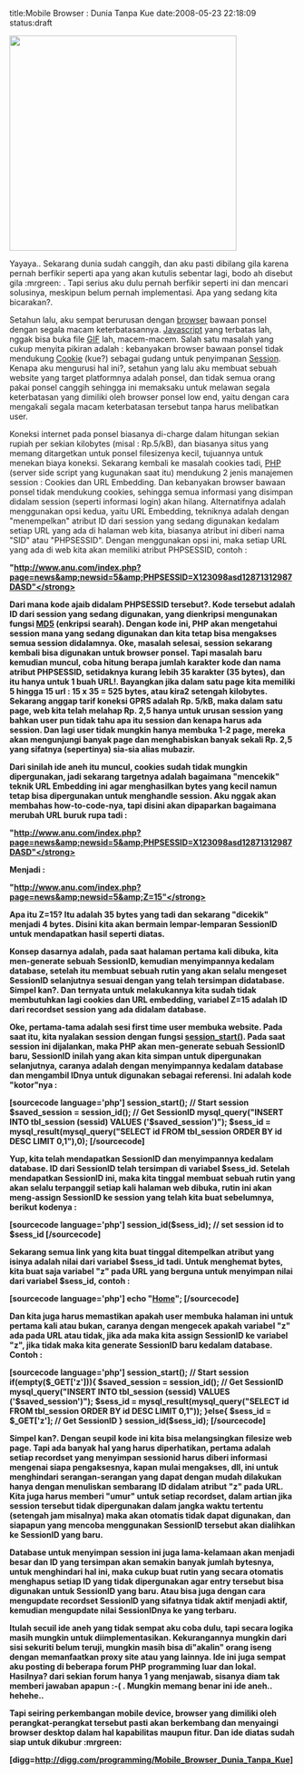 title:Mobile Browser : Dunia Tanpa Kue
date:2008-05-23 22:18:09
status:draft

<img src="http://kecebongsoft.files.wordpress.com/2008/05/best_cookie-20-copy.jpg" alt="" width="400" height="379" />

Yayaya.. Sekarang dunia sudah canggih, dan aku pasti dibilang gila karena pernah berfikir seperti apa yang akan kutulis sebentar lagi, bodo ah disebut gila :mrgreen: . Tapi serius aku dulu pernah berfikir seperti ini dan mencari solusinya, meskipun belum pernah implementasi. Apa yang sedang kita bicarakan?.<!--more-->

Setahun lalu, aku sempat berurusan dengan <a href="http://en.wikipedia.org/wiki/Web_browser">browser</a> bawaan ponsel dengan segala macam keterbatasannya. <a href="http://en.wikipedia.org/wiki/JavaScript">Javascript</a> yang terbatas lah, nggak bisa buka file <a href="http://id.wikipedia.org/wiki/GIF">GIF</a> lah, macem-macem. Salah satu masalah yang cukup menyita pikiran adalah : kebanyakan browser bawaan ponsel tidak mendukung <a href="http://en.wikipedia.org/wiki/HTTP_cookie">Cookie</a> (kue?) sebagai gudang untuk penyimpanan <a href="http://en.wikipedia.org/wiki/Session_(computer_science)">Session</a>. Kenapa aku mengurusi hal ini?, setahun yang lalu aku membuat sebuah website yang target platformnya adalah ponsel, dan tidak semua orang pakai ponsel canggih sehingga ini memaksaku untuk melawan segala keterbatasan yang dimiliki oleh browser ponsel low end, yaitu dengan cara mengakali segala macam keterbatasan tersebut tanpa harus melibatkan user.

Koneksi internet pada ponsel biasanya di-charge dalam hitungan sekian rupiah per sekian kilobytes (misal : Rp.5/kB), dan biasanya situs yang memang ditargetkan untuk ponsel filesizenya kecil, tujuannya untuk menekan biaya koneksi.  Sekarang kembali ke masalah cookies tadi, <a href="http://en.wikipedia.org/wiki/PHP">PHP</a> (server side script yang kugunakan saat itu) mendukung 2 jenis manajemen session : Cookies dan URL Embedding. Dan kebanyakan browser bawaan ponsel tidak mendukung cookies, sehingga semua informasi yang disimpan didalam session (seperti informasi login) akan hilang. Alternatifnya adalah menggunakan opsi kedua, yaitu URL Embedding, tekniknya adalah dengan "menempelkan" atribut ID dari session yang sedang digunakan kedalam setiap URL yang ada di halaman web kita, biasanya atribut ini diberi nama "SID" atau "PHPSESSID". Dengan menggunakan opsi ini, maka setiap URL yang ada di web kita akan memiliki atribut PHPSESSID, contoh :

<strong>"http://www.anu.com/index.php?page=news&amp;newsid=5&amp;PHPSESSID=X123098asd12871312987DASD"</strong>

Dari mana kode ajaib didalam PHPSESSID tersebut?. Kode tersebut adalah ID dari session yang sedang digunakan, yang dienkripsi mengunakan fungsi <a href="http://en.wikipedia.org/wiki/MD5">MD5</a> (enkripsi searah). Dengan kode ini, PHP akan mengetahui session mana yang sedang digunakan dan kita tetap bisa mengakses semua session didalamnya. Oke, masalah selesai, session sekarang kembali bisa digunakan untuk browser ponsel. Tapi masalah baru kemudian muncul, coba hitung berapa jumlah karakter kode dan nama atribut PHPSESSID, setidaknya kurang lebih 35 karakter (35 bytes), dan itu hanya untuk 1 buah URL!. Bayangkan jika dalam satu page kita memiliki 5 hingga 15 url : 15 x 35 = 525 bytes, atau kira2 setengah kilobytes. Sekarang anggap tarif koneksi GPRS adalah Rp. 5/kB, maka dalam satu page, web kita telah melahap Rp. 2,5 hanya untuk urusan session yang bahkan user pun tidak tahu apa itu session dan kenapa harus ada session. Dan lagi user tidak mungkin hanya membuka 1-2 page, mereka akan mengunjungi banyak page dan menghabiskan banyak sekali Rp. 2,5 yang sifatnya (sepertinya) sia-sia alias mubazir.

Dari sinilah ide aneh itu muncul, cookies sudah tidak mungkin dipergunakan, jadi sekarang targetnya adalah bagaimana "mencekik" teknik URL Embedding ini agar menghasilkan bytes yang kecil namun tetap bisa dipergunakan untuk menghandle session. <!--more-->Aku nggak akan membahas how-to-code-nya, tapi disini akan dipaparkan bagaimana merubah URL buruk rupa tadi :
<strong></strong>

<strong>"http://www.anu.com/index.php?page=news&amp;newsid=5&amp;PHPSESSID=X123098asd12871312987DASD"</strong>

Menjadi :

<strong>"http://www.anu.com/index.php?page=news&amp;newsid=5&amp;Z=15"</strong>

Apa itu Z=15? Itu adalah 35 bytes yang tadi dan sekarang "dicekik" menjadi 4 bytes. Disini kita akan bermain lempar-lemparan SessionID untuk mendapatkan hasil seperti diatas.

Konsep dasarnya adalah, pada saat halaman pertama kali dibuka, kita men-generate sebuah SessionID, kemudian menyimpannya kedalam database, setelah itu membuat sebuah rutin yang akan <strong>selalu</strong> mengeset SessionID selanjutnya sesuai dengan yang telah tersimpan didatabase. Simpel kan?. Dan ternyata untuk melakukannya kita sudah tidak membutuhkan lagi cookies dan URL embedding, variabel Z=15 adalah ID dari recordset session yang ada didalam database.

Oke, pertama-tama adalah sesi first time user membuka website. Pada saat itu, kita nyalakan session dengan fungsi <a href="http://my.php.net/manual/en/function.session-start.php">session_start()</a>. Pada saat session ini dijalankan, maka PHP akan men-generate sebuah SessionID baru, SessionID inilah yang akan kita simpan untuk dipergunakan selanjutnya, caranya adalah dengan menyimpannya kedalam database dan mengambil IDnya untuk digunakan sebagai referensi. Ini adalah kode "kotor"nya :

[sourcecode language='php']
session_start(); // Start session
$saved_session = session_id(); // Get SessionID
mysql_query("INSERT INTO tbl_session (sessid) VALUES ('$saved_session')");
$sess_id = mysql_result(mysql_query("SELECT id FROM tbl_session ORDER BY id DESC LIMIT 0,1"),0);
[/sourcecode]

Yup, kita telah mendapatkan SessionID dan menyimpannya kedalam database. ID dari SessionID telah tersimpan di variabel $sess_id. Setelah mendapatkan SessionID ini, maka kita tinggal membuat sebuah rutin yang akan selalu terpanggil setiap kali halaman web dibuka, rutin ini akan meng-assign SessionID ke session yang telah kita buat sebelumnya, berikut kodenya :

[sourcecode language='php']
session_id($sess_id); // set session id to $sess_id
[/sourcecode]

Sekarang semua link yang kita buat tinggal ditempelkan atribut yang isinya adalah nilai dari variabel $sess_id tadi. Untuk menghemat bytes, kita buat saja variabel "z" pada URL yang berguna untuk menyimpan nilai dari variabel $sess_id, contoh :

[sourcecode language='php']
echo "<a href='$PHP_SELF?page=news&z=$sess_id'>Home</a>";
[/sourcecode]

Dan kita juga harus memastikan apakah user membuka halaman ini untuk pertama kali atau bukan, caranya dengan mengecek apakah variabel "z" ada pada URL atau tidak, jika ada maka kita assign SessionID ke variabel "z", jika tidak maka kita generate SessionID baru kedalam database. Contoh :

[sourcecode language='php']
session_start(); // Start session
if(empty($_GET['z'])){
    $saved_session = session_id(); // Get SessionID
    mysql_query("INSERT INTO tbl_session (sessid) VALUES ('$saved_session')");
    $sess_id = mysql_result(mysql_query("SELECT id FROM tbl_session ORDER BY id DESC LIMIT 0,1"));
}else{
    $sess_id = $_GET['z']; // Get SessionID
}
session_id($sess_id);
[/sourcecode]

Simpel kan?. Dengan seupil kode ini kita bisa melangsingkan filesize web page. Tapi ada banyak hal yang harus diperhatikan, pertama adalah setiap recordset yang menyimpan sessionid harus diberi informasi mengenai siapa pengaksesnya, kapan mulai mengakses, dll, ini untuk menghindari serangan-serangan yang dapat dengan mudah dilakukan hanya dengan menuliskan sembarang ID didalam atribut "z" pada URL. Kita juga harus memberi "umur" untuk setiap recordset, dalam artian jika session tersebut tidak dipergunakan dalam jangka waktu tertentu (setengah jam misalnya) maka akan otomatis tidak dapat digunakan, dan siapapun yang mencoba menggunakan SessionID tersebut akan dialihkan ke SessionID yang baru.

Database untuk menyimpan session ini juga lama-kelamaan akan menjadi besar dan ID yang tersimpan akan semakin banyak jumlah bytesnya, untuk menghindari hal ini, maka cukup buat rutin yang secara otomatis menghapus setiap ID yang tidak dipergunakan agar entry tersebut bisa digunakan untuk SessionID yang baru. Atau bisa juga dengan cara mengupdate recordset SessionID yang sifatnya tidak aktif menjadi aktif, kemudian mengupdate nilai SessionIDnya ke yang terbaru.

Itulah secuil ide aneh yang tidak sempat aku coba dulu, tapi secara logika masih mungkin untuk diimplementasikan. Kekurangannya mungkin dari sisi sekuriti belum teruji, mungkin masih bisa di"akalin" orang iseng dengan memanfaatkan proxy site atau yang lainnya. Ide ini juga sempat aku posting di beberapa forum PHP programming luar dan lokal. Hasilnya? dari sekian forum hanya 1 yang menjawab, sisanya diam tak memberi jawaban apapun :-( . Mungkin memang benar ini ide aneh.. hehehe..

Tapi seiring perkembangan mobile device, browser yang dimiliki oleh perangkat-perangkat tersebut pasti akan berkembang dan menyaingi browser desktop dalam hal kapabilitas maupun fitur. Dan ide diatas sudah siap untuk dikubur :mrgreen:

[digg=http://digg.com/programming/Mobile_Browser_Dunia_Tanpa_Kue]